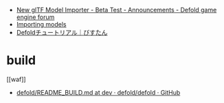 - [New glTF Model Importer - Beta Test - Announcements - Defold game engine forum](https://forum.defold.com/t/new-gltf-model-importer-beta-test/71436)
- [Importing models](https://defold.com/manuals/importing-models/)
- [Defoldチュートリアル｜びすたん](https://note.com/vistan/n/n1c835a773127)

# build
[[waf]]
- [defold/README_BUILD.md at dev · defold/defold · GitHub](https://github.com/defold/defold/blob/dev/README_BUILD.md)

